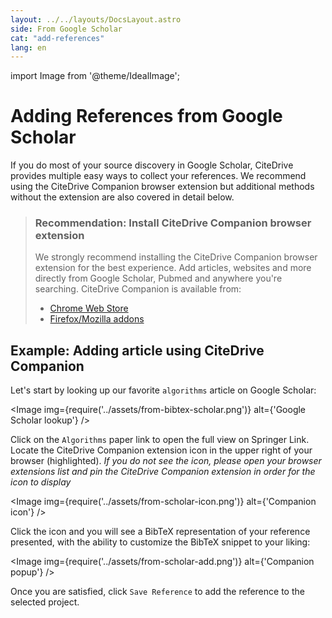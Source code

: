 ```yaml
---
layout: ../../layouts/DocsLayout.astro
side: From Google Scholar
cat: "add-references"
lang: en
---
```


import Image from '@theme/IdealImage';

# Adding References from Google Scholar

If you do most of your source discovery in Google Scholar, CiteDrive provides multiple easy ways to collect your references. We recommend using the CiteDrive Companion browser extension but additional methods without the extension are also covered in detail below.

> ### Recommendation: Install CiteDrive Companion browser extension
>
> We strongly recommend installing the CiteDrive Companion browser extension for the best experience. Add articles, websites and more directly from Google Scholar, Pubmed and anywhere you're searching. CiteDrive Companion is available from:
> * [Chrome Web Store](https://chrome.google.com/webstore/detail/citedrive-companion/gmmonfphegngpcbcapfbgembkjeookik)
> * [Firefox/Mozilla addons](https://addons.mozilla.org/af/firefox/addon/citedrive-companion/)

## Example: Adding article using CiteDrive Companion

Let's start by looking up our favorite `algorithms` article on Google Scholar:

<Image img={require('../assets/from-bibtex-scholar.png')} alt={'Google Scholar lookup'} />

Click on the `Algorithms` paper link to open the full view on Springer Link. Locate the CiteDrive Companion extension icon in the upper right of your browser (highlighted). _If you do not see the icon, please open your browser extensions list and pin the CiteDrive Companion extension in order for the icon to display_

<Image img={require('../assets/from-scholar-icon.png')} alt={'Companion icon'} />

Click the icon and you will see a BibTeX representation of your reference presented, with the ability to customize the BibTeX snippet to your liking:

<Image img={require('../assets/from-scholar-add.png')} alt={'Companion popup'} />

Once you are satisfied, click `Save Reference` to add the reference to the selected project.
